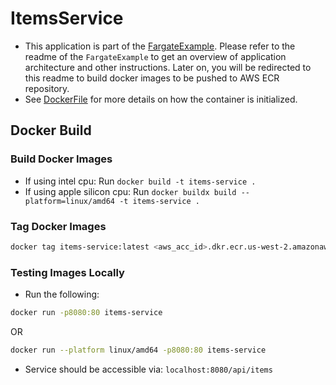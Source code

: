 # ItemsService
* This application is part of the [FargateExample](https://github.com/JoeNonExotic/FargateExample). Please refer to the readme of the `FargateExample` to get an overview of application architecture and other instructions. Later on, you will be redirected to this readme to build docker images to be pushed to AWS ECR repository. 
* See [DockerFile](DockerFile) for more details on how the container is initialized.

## Docker Build

### Build Docker Images
* If using intel cpu: Run `docker build -t items-service .` 
* If using apple silicon cpu: Run `docker buildx build --platform=linux/amd64 -t items-service .`

### Tag Docker Images
```bash
docker tag items-service:latest <aws_acc_id>.dkr.ecr.us-west-2.amazonaws.com/items-service:latest
```

### Testing Images Locally

* Run the following: 
```bash
docker run -p8080:80 items-service
```

OR 

```bash
docker run --platform linux/amd64 -p8080:80 items-service
```

* Service should be accessible via: `localhost:8080/api/items`
